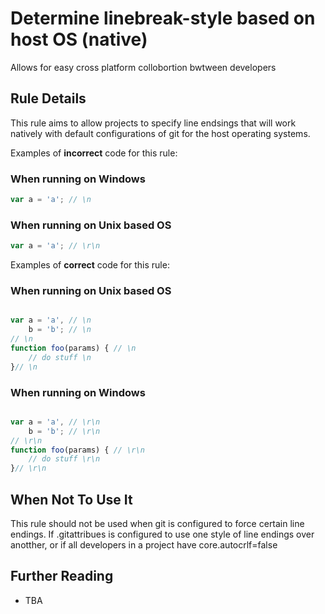 # Determine linebreak-style based on host OS (native)

Allows for easy cross platform collobortion bwtween developers

## Rule Details

This rule aims to allow projects to specify line endsings that will work natively with default configurations of git for the host operating systems.

Examples of **incorrect** code for this rule:

### When running on Windows

```js
var a = 'a'; // \n
```

### When running on Unix based OS

```js
var a = 'a'; // \r\n
```


Examples of **correct** code for this rule:

### When running on Unix based OS

```js

var a = 'a', // \n
    b = 'b'; // \n
// \n
function foo(params) { // \n
    // do stuff \n
}// \n
```

### When running on Windows

```js

var a = 'a', // \r\n
    b = 'b'; // \r\n
// \r\n
function foo(params) { // \r\n
    // do stuff \r\n
}// \r\n
```

## When Not To Use It

This rule should not be used when git is configured to force certain line endings. If .gitattribues is configured to use one style of line endings over anotther, or if all developers in a project have core.autocrlf=false

## Further Reading

 * TBA